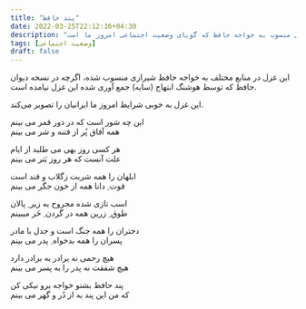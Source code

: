 ```yaml
---
title: "پند حافظ"
date: 2022-03-25T22:12:16+04:30
description: "غزلی زیبا و پرمعنی منسوب به خواجه حافظ که گویای وضعیت اجتماعی امروز ما است"
tags: [وضعیت اجتماعی]
draft: false
---
```

این غزل در منابع مختلف به خواجه حافظ شیرازی منسوب شده، اگرچه در نسخه دیوان حافظ که توسط هوشنگ ابتهاج (سایه) جمع آوری شده این غزل نیامده است.

این غزل به خوبی شرایط امروز ما ایرانیان را تصویر می‌کند.

این چه شور است که در دور قمر می بینم  
همه آفاق پُر از فتنه و شر می بینم

هر کسی روز بهی می طلبد از ایام  
علت آنست که هر روز بَتر می بینم

ابلهان را همه شربت زگلاب و قند است  
قوت ِ دانا همه از خون جگر می بینم

اسب تازی شده مجروح به زیر ِ پالان  
طوق ِ زرین همه در گردن ِ خَر میبینم

دختران را همه جنگ است و جدل با مادر  
پسران را همه بدخواه ِ پدر می بینم

هیچ رحمی نه برادر به برادر دارد  
هیچ شفقت نه پدر را به پسر می بینم

پند حافظ بشنو خواجه برو نیکی کن  
که من این پند به از دُر و گهر می بینم
